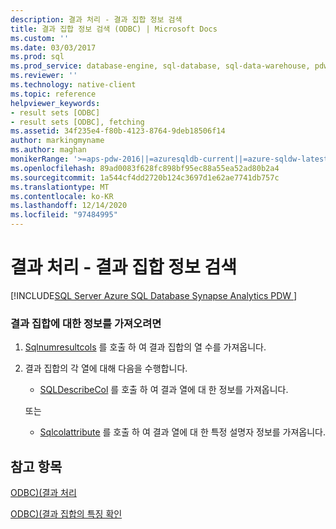 ```yaml
---
description: 결과 처리 - 결과 집합 정보 검색
title: 결과 집합 정보 검색 (ODBC) | Microsoft Docs
ms.custom: ''
ms.date: 03/03/2017
ms.prod: sql
ms.prod_service: database-engine, sql-database, sql-data-warehouse, pdw
ms.reviewer: ''
ms.technology: native-client
ms.topic: reference
helpviewer_keywords:
- result sets [ODBC]
- result sets [ODBC], fetching
ms.assetid: 34f235e4-f80b-4123-8764-9deb18506f14
author: markingmyname
ms.author: maghan
monikerRange: '>=aps-pdw-2016||=azuresqldb-current||=azure-sqldw-latest||>=sql-server-2016||>=sql-server-linux-2017||=azuresqldb-mi-current'
ms.openlocfilehash: 89ad0083f628fc898bf95ec88a55ea52ad80b2a4
ms.sourcegitcommit: 1a544cf4dd2720b124c3697d1e62ae7741db757c
ms.translationtype: MT
ms.contentlocale: ko-KR
ms.lasthandoff: 12/14/2020
ms.locfileid: "97484995"
---
```

# <a name="processing-results---retrieve-result-set-information"></a>결과 처리 - 결과 집합 정보 검색
[!INCLUDE[SQL Server Azure SQL Database Synapse Analytics PDW ](../../includes/applies-to-version/sql-asdb-asdbmi-asa-pdw.md)]

    
### <a name="to-get-information-about-a-result-set"></a>결과 집합에 대한 정보를 가져오려면  
  
1.  [Sqlnumresultcols](../../relational-databases/native-client-odbc-api/sqlnumresultcols.md) 를 호출 하 여 결과 집합의 열 수를 가져옵니다.  
  
2.  결과 집합의 각 열에 대해 다음을 수행합니다.  
  
    -   [SQLDescribeCol](../../relational-databases/native-client-odbc-api/sqldescribecol.md) 를 호출 하 여 결과 열에 대 한 정보를 가져옵니다.  
  
     또는  
  
    -   [Sqlcolattribute](../../relational-databases/native-client-odbc-api/sqlcolattribute.md) 를 호출 하 여 결과 열에 대 한 특정 설명자 정보를 가져옵니다.  
  
## <a name="see-also"></a>참고 항목  
[ODBC&#41;&#40;결과 처리 ](../../relational-databases/native-client-odbc-how-to/processing-results-process-results.md)

[ODBC&#41;&#40;결과 집합의 특징 확인 ](../../relational-databases/native-client-odbc-results/determining-the-characteristics-of-a-result-set-odbc.md)  
  
  

